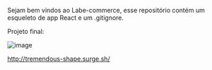 Sejam bem vindos ao Labe-commerce, esse repositório contém um esqueleto de app React e um .gitignore.



Projeto final:

![image](https://user-images.githubusercontent.com/66175793/90993214-5145d500-e58a-11ea-9177-8aad28d76e40.png)

http://tremendous-shape.surge.sh/
